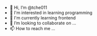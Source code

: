 - 👋 Hi, I’m @tche011
- 👀 I'm interested in learning programming
- 🌱 I'm currently learning frontend 
- 💞️ I’m looking to collaborate on ...
- 📫 How to reach me ...

<!---
tche011/tche011 is a ✨ special ✨ repository because its `README.md` (this file) appears on your GitHub profile.
You can click the Preview link to take a look at your changes.
--->
